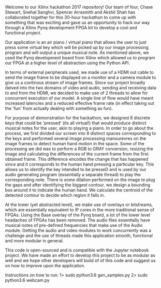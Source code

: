 Welcome to our Xilinx hackathon 2017 repository!
Our team of four, Chase Stewart, Snehal Sanghvi, Spencer Arrasmith and Akshit Shah has collaborated together for this 30-hour hackathon to come up with something that was exciting and gave us an opportunity to hack our way through a Xilinx Pynq development FPGA kit to develop a cool and functional project.

Our application is an air piano / virtual piano that allows the user to just press some virtual key which will be picked up by our image processing program and will output a unique musical note. As mentioned above, we used the Pynq development board from Xilinx which allowed us to program our FPGA at a higher level of abstraction using the Python API. 

In terms of external peripherals used, we made use of a HDMI out cable to send the image frame to be displayed on a monitor and a camera module to give us a continous stream of image frames. Since our project broadly delved into the two domains of video and audio, sending and receiving data to and from the HDMI, we decided to make use of 2 threads to allow for concurrent execution of our model. A single line of flow would have meant increased latencies and a reduced effective frame rate (in effect taking out the 'fun' from actually dealing with something as fun).

For purpose of demonstration for the hackathon, we designed 8 discrete keys that could be 'pressed' (its all virtual!) that would produce distinct musical notes for the user, akin to playing a piano. In order to go about the process, we first divided our screen into 8 distinct spaces corresponding to the keys and performed several image processing manourevres on the image frames to detect human hand motion in the space. Some of the processing we did was to perform a RGB to GRAY conversion, resizing the image and calculating the differences of the current frame from the first obtained frame. This difference encodes the change that has happened since and it corresponds to the human hand pressing a particular key. This allows us to identify the key intended to be presseD and is used by our audio generating program (essentially a separate thread) to play the corresponding note. There is some dilation performed on the image to plug the gaps and after identifying the biggest contour, we design a bounding box around it to indicate the human hand. We calculate the centroid of the detected contour to decide which region it falls in.  

At the lower (yet abstracted level), we make use of overlays or bitstreams, which are essentially equivalent to IP cores in the more traditional sense of FPGAs. Using the Base overlay of the Pynq board, a lot of the lower level headaches of FPGAs has been removed. The audio files essentially have musical notes of pre-defined frequencies that make use of the Audio module. Getting the audio and video modules to work concurrently was a challenge and the use of threads made this application smooth, functional and more modular in general.

This code is open-sourced and is compatible with the Jupyter notebook project. We have made an effort to develop this project to be as modular as well and we hope other developers will build of of this code and suggest us on how to improve upon the application. 

Instructions on how to run:
1> sudo python3.6 gen_samples.py
2> sudo python3.6 webcam.py
